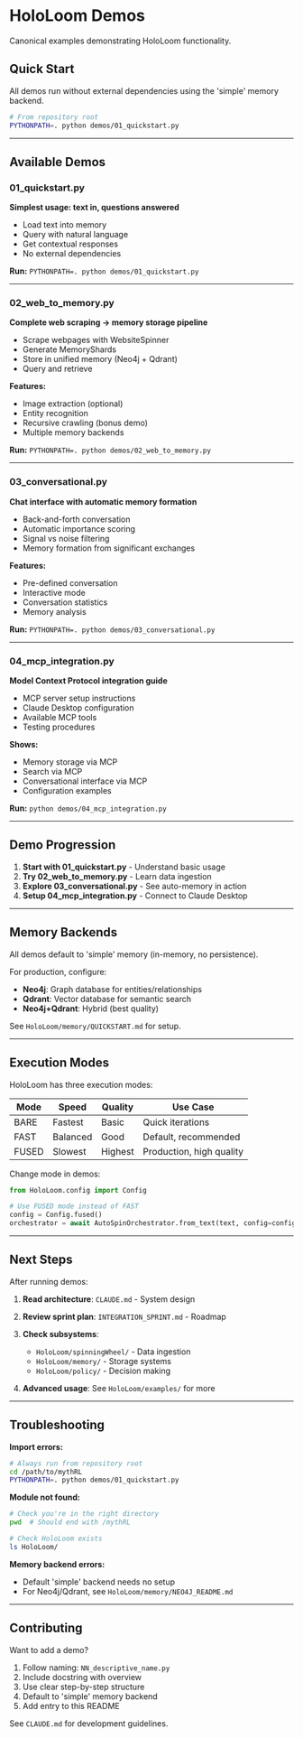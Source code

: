 # HoloLoom Demos

Canonical examples demonstrating HoloLoom functionality.

## Quick Start

All demos run without external dependencies using the 'simple' memory backend.

```bash
# From repository root
PYTHONPATH=. python demos/01_quickstart.py
```

---

## Available Demos

### 01_quickstart.py
**Simplest usage: text in, questions answered**

- Load text into memory
- Query with natural language
- Get contextual responses
- No external dependencies

**Run:** `PYTHONPATH=. python demos/01_quickstart.py`

---

### 02_web_to_memory.py
**Complete web scraping → memory storage pipeline**

- Scrape webpages with WebsiteSpinner
- Generate MemoryShards
- Store in unified memory (Neo4j + Qdrant)
- Query and retrieve

**Features:**
- Image extraction (optional)
- Entity recognition
- Recursive crawling (bonus demo)
- Multiple memory backends

**Run:** `PYTHONPATH=. python demos/02_web_to_memory.py`

---

### 03_conversational.py
**Chat interface with automatic memory formation**

- Back-and-forth conversation
- Automatic importance scoring
- Signal vs noise filtering
- Memory formation from significant exchanges

**Features:**
- Pre-defined conversation
- Interactive mode
- Conversation statistics
- Memory analysis

**Run:** `PYTHONPATH=. python demos/03_conversational.py`

---

### 04_mcp_integration.py
**Model Context Protocol integration guide**

- MCP server setup instructions
- Claude Desktop configuration
- Available MCP tools
- Testing procedures

**Shows:**
- Memory storage via MCP
- Search via MCP
- Conversational interface via MCP
- Configuration examples

**Run:** `python demos/04_mcp_integration.py`

---

## Demo Progression

1. **Start with 01_quickstart.py** - Understand basic usage
2. **Try 02_web_to_memory.py** - Learn data ingestion
3. **Explore 03_conversational.py** - See auto-memory in action
4. **Setup 04_mcp_integration.py** - Connect to Claude Desktop

---

## Memory Backends

All demos default to 'simple' memory (in-memory, no persistence).

For production, configure:

- **Neo4j**: Graph database for entities/relationships
- **Qdrant**: Vector database for semantic search
- **Neo4j+Qdrant**: Hybrid (best quality)

See `HoloLoom/memory/QUICKSTART.md` for setup.

---

## Execution Modes

HoloLoom has three execution modes:

| Mode | Speed | Quality | Use Case |
|------|-------|---------|----------|
| BARE | Fastest | Basic | Quick iterations |
| FAST | Balanced | Good | Default, recommended |
| FUSED | Slowest | Highest | Production, high quality |

Change mode in demos:
```python
from HoloLoom.config import Config

# Use FUSED mode instead of FAST
config = Config.fused()
orchestrator = await AutoSpinOrchestrator.from_text(text, config=config)
```

---

## Next Steps

After running demos:

1. **Read architecture**: `CLAUDE.md` - System design
2. **Review sprint plan**: `INTEGRATION_SPRINT.md` - Roadmap
3. **Check subsystems**:
   - `HoloLoom/spinningWheel/` - Data ingestion
   - `HoloLoom/memory/` - Storage systems
   - `HoloLoom/policy/` - Decision making

4. **Advanced usage**: See `HoloLoom/examples/` for more

---

## Troubleshooting

**Import errors:**
```bash
# Always run from repository root
cd /path/to/mythRL
PYTHONPATH=. python demos/01_quickstart.py
```

**Module not found:**
```bash
# Check you're in the right directory
pwd  # Should end with /mythRL

# Check HoloLoom exists
ls HoloLoom/
```

**Memory backend errors:**
- Default 'simple' backend needs no setup
- For Neo4j/Qdrant, see `HoloLoom/memory/NEO4J_README.md`

---

## Contributing

Want to add a demo?

1. Follow naming: `NN_descriptive_name.py`
2. Include docstring with overview
3. Use clear step-by-step structure
4. Default to 'simple' memory backend
5. Add entry to this README

See `CLAUDE.md` for development guidelines.
